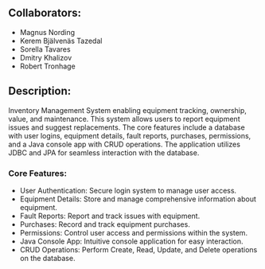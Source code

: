 ## Collaborators:
- Magnus Nording
- Kerem Bjälvenäs Tazedal
- Sorella Tavares
- Dmitry Khalizov
- Robert Tronhage

## Description:
Inventory Management System enabling equipment tracking, ownership, value, and maintenance. This system allows users to report equipment issues and suggest replacements. The core features include a database with user logins, equipment details, fault reports, purchases, permissions, and a Java console app with CRUD operations. The application utilizes JDBC and JPA for seamless interaction with the database.

### Core Features:
- User Authentication: Secure login system to manage user access.
- Equipment Details: Store and manage comprehensive information about equipment.
- Fault Reports: Report and track issues with equipment.
- Purchases: Record and track equipment purchases.
- Permissions: Control user access and permissions within the system.
- Java Console App: Intuitive console application for easy interaction.
- CRUD Operations: Perform Create, Read, Update, and Delete operations on the database.
